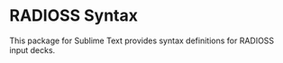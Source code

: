 # RADIOSS Syntax

This package for Sublime Text provides syntax definitions for RADIOSS input decks.
